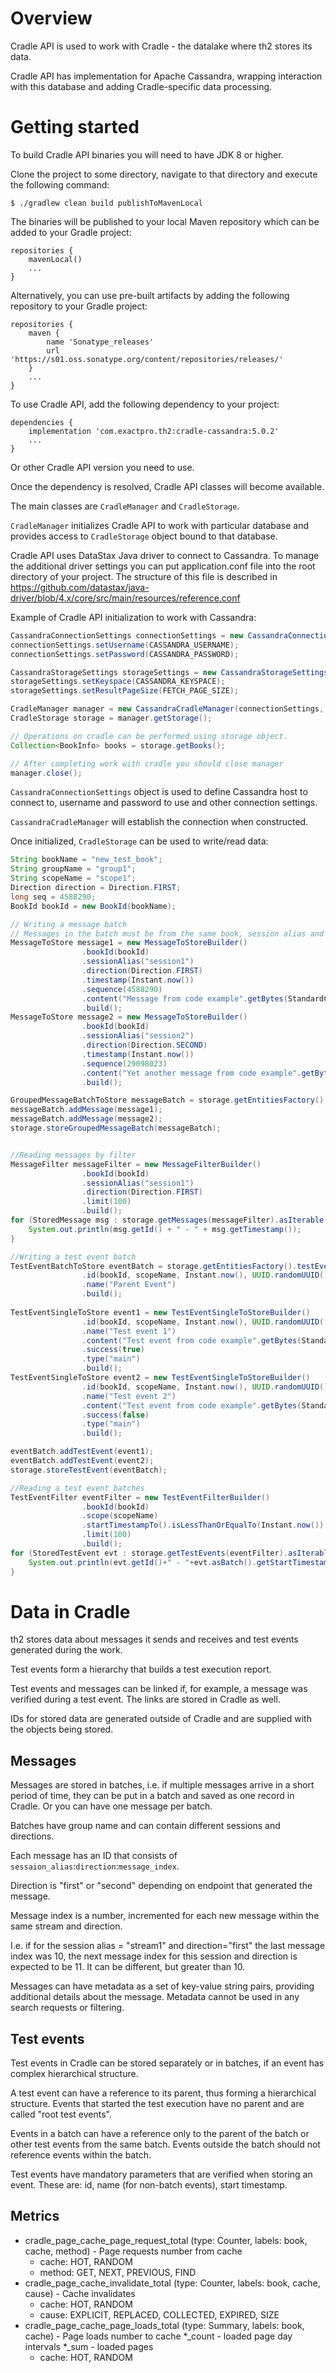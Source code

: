 # Overview

Cradle API is used to work with Cradle - the datalake where th2 stores its data.

Cradle API has implementation for Apache Cassandra, wrapping interaction with this database and adding Cradle-specific data processing.

# Getting started

To build Cradle API binaries you will need to have JDK 8 or higher.

Clone the project to some directory, navigate to that directory and execute the following command:
```
$ ./gradlew clean build publishToMavenLocal
```

The binaries will be published to your local Maven repository which can be added to your Gradle project:
```
repositories {
	mavenLocal()
	...
}
```

Alternatively, you can use pre-built artifacts by adding the following repository to your Gradle project:
```
repositories {
	maven {
		name 'Sonatype_releases'
		url 'https://s01.oss.sonatype.org/content/repositories/releases/'
	}
	...
}
```

To use Cradle API, add the following dependency to your project:
```
dependencies {
	implementation 'com.exactpro.th2:cradle-cassandra:5.0.2'
	...
}
```

Or other Cradle API version you need to use.

Once the dependency is resolved, Cradle API classes will become available.

The main classes are `CradleManager` and `CradleStorage`.

`CradleManager` initializes Cradle API to work with particular database and provides access to `CradleStorage` object bound to that database.

Cradle API uses DataStax Java driver to connect to Cassandra. To manage the additional driver settings you can put application.conf file
into the root directory of your project. The structure of this file is described in https://github.com/datastax/java-driver/blob/4.x/core/src/main/resources/reference.conf

Example of Cradle API initialization to work with Cassandra:
```java
CassandraConnectionSettings connectionSettings = new CassandraConnectionSettings(CASSANDRA_HOST, CASSANDRA_PORT, DATACENTER);
connectionSettings.setUsername(CASSANDRA_USERNAME);
connectionSettings.setPassword(CASSANDRA_PASSWORD);

CassandraStorageSettings storageSettings = new CassandraStorageSettings();
storageSettings.setKeyspace(CASSANDRA_KEYSPACE);
storageSettings.setResultPageSize(FETCH_PAGE_SIZE);

CradleManager manager = new CassandraCradleManager(connectionSettings, storageSettings, true);
CradleStorage storage = manager.getStorage();

// Operations on cradle can be performed using storage object.
Collection<BookInfo> books = storage.getBooks();

// After completing work with cradle you should close manager
manager.close();
```

`CassandraConnectionSettings` object is used to define Cassandra host to connect to, username and password to use and other connection settings.

`CassandraCradleManager` will establish the connection when constructed.

Once initialized, `CradleStorage` can be used to write/read data:
```java
String bookName = "new_test_book";
String groupName = "group1";
String scopeName = "scope1";
Direction direction = Direction.FIRST;
long seq = 4588290;
BookId bookId = new BookId(bookName);

// Writing a message batch
// Messages in the batch must be from the same book, session alias and direction can be mixed
MessageToStore message1 = new MessageToStoreBuilder()
                .bookId(bookId)
                .sessionAlias("session1")
                .direction(Direction.FIRST)
                .timestamp(Instant.now())
                .sequence(4588290)
                .content("Message from code example".getBytes(StandardCharsets.UTF_8))
                .build();
MessageToStore message2 = new MessageToStoreBuilder()
                .bookId(bookId)
                .sessionAlias("session2")
                .direction(Direction.SECOND)
                .timestamp(Instant.now())
                .sequence(29098023)
                .content("Yet another message from code example".getBytes(StandardCharsets.UTF_8))
                .build();

GroupedMessageBatchToStore messageBatch = storage.getEntitiesFactory().groupedMessageBatch(groupName);
messageBatch.addMessage(message1);
messageBatch.addMessage(message2);
storage.storeGroupedMessageBatch(messageBatch);


//Reading messages by filter
MessageFilter messageFilter = new MessageFilterBuilder()
                .bookId(bookId)
                .sessionAlias("session1")
                .direction(Direction.FIRST)
                .limit(100)
                .build();
for (StoredMessage msg : storage.getMessages(messageFilter).asIterable()) {
    System.out.println(msg.getId() + " - " + msg.getTimestamp());
}

//Writing a test event batch
TestEventBatchToStore eventBatch = storage.getEntitiesFactory().testEventBatchBuilder()
                .id(bookId, scopeName, Instant.now(), UUID.randomUUID().toString())
                .name("Parent Event")
                .build();
        
TestEventSingleToStore event1 = new TestEventSingleToStoreBuilder()
                .id(bookId, scopeName, Instant.now(), UUID.randomUUID().toString())
                .name("Test event 1")
                .content("Test event from code example".getBytes(StandardCharsets.UTF_8))
                .success(true)
                .type("main")
                .build();
TestEventSingleToStore event2 = new TestEventSingleToStoreBuilder()
                .id(bookId, scopeName, Instant.now(), UUID.randomUUID().toString())
                .name("Test event 2")
                .content("Test event from code example".getBytes(StandardCharsets.UTF_8))
                .success(false)
                .type("main")
                .build();

eventBatch.addTestEvent(event1);
eventBatch.addTestEvent(event2);
storage.storeTestEvent(eventBatch);

//Reading a test event batches
TestEventFilter eventFilter = new TestEventFilterBuilder()
                .bookId(bookId)
                .scope(scopeName)
                .startTimestampTo().isLessThanOrEqualTo(Instant.now())
                .limit(100)
                .build();
for (StoredTestEvent evt : storage.getTestEvents(eventFilter).asIterable()) {
    System.out.println(evt.getId()+" - "+evt.asBatch().getStartTimestamp());
}
```

# Data in Cradle

th2 stores data about messages it sends and receives and test events generated during the work.

Test events form a hierarchy that builds a test execution report.

Test events and messages can be linked if, for example, a message was verified during a test event. The links are stored in Cradle as well.

IDs for stored data are generated outside of Cradle and are supplied with the objects being stored.

## Messages

Messages are stored in batches, i.e. if multiple messages arrive in a short period of time, they can be put in a batch and saved as one record in Cradle. Or you can have one message per batch.

Batches have group name and can contain different sessions and directions.

Each message has an ID that consists of `sessaion_alias`:`direction`:`message_index`.

Direction is "first" or "second" depending on endpoint that generated the message.

Message index is a number, incremented for each new message within the same stream and direction.

I.e. if for the session alias = "stream1" and direction="first" the last message index was 10, the next message index for this session and direction is expected to be 11. It can be different, but greater than 10.

Messages can have metadata as a set of key-value string pairs, providing additional details about the message. Metadata cannot be used in any search requests or filtering.

## Test events

Test events in Cradle can be stored separately or in batches, if an event has complex hierarchical structure.

A test event can have a reference to its parent, thus forming a hierarchical structure. Events that started the test execution have no parent and are called "root test events".

Events in a batch can have a reference only to the parent of the batch or other test events from the same batch. Events outside the batch should not reference events within the batch.

Test events have mandatory parameters that are verified when storing an event. These are: id, name (for non-batch events), start timestamp.

## Metrics

* cradle_page_cache_page_request_total (type: Counter, labels: book, cache, method) - Page requests number from cache
  * cache: HOT, RANDOM
  * method: GET, NEXT, PREVIOUS, FIND
* cradle_page_cache_invalidate_total (type: Counter, labels: book, cache, cause) - Cache invalidates
  * cache: HOT, RANDOM
  * cause: EXPLICIT, REPLACED, COLLECTED, EXPIRED, SIZE
* cradle_page_cache_page_loads_total (type: Summary, labels: book, cache) - Page loads number to cache
  *_count - loaded page day intervals 
  *_sum - loaded pages
  * cache: HOT, RANDOM